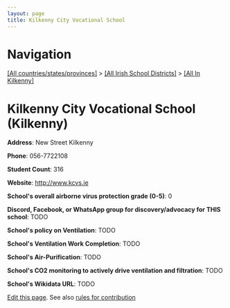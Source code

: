 ```yaml
---
layout: page
title: Kilkenny City Vocational School
---
```

# Navigation

[[All countries/states/provinces]](../../..) > [[All Irish School Districts]](../..) > [[All In Kilkenny]](..)

# Kilkenny City Vocational School (Kilkenny)

**Address**: New Street Kilkenny

**Phone**: 056-7722108

**Student Count**: 316

**Website**: <http://www.kcvs.ie>

**School's overall airborne virus protection grade (0-5)**: 0

**Discord, Facebook, or WhatsApp group for discovery/advocacy for THIS school**: TODO

**School's policy on Ventilation**: TODO

**School's Ventilation Work Completion**: TODO

**School's Air-Purification**: TODO

**School's CO2 monitoring to actively drive ventilation and filtration**: TODO

**School's Wikidata URL**: TODO


[Edit this page](https://github.com/ventilate-schools/Ireland/edit/main/./Kilkenny/Kilkenny_City_Vocational_School.md). See also [rules for contribution](../../../contribution-rules/)